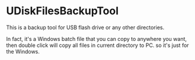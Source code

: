 # UDiskFilesBackupTool

This is a backup tool for USB flash drive or any other directories.

In fact, it's a Windows batch file that you can copy to anywhere you want, then double click will copy all files in current directory to PC. so it's just for the Windows.
